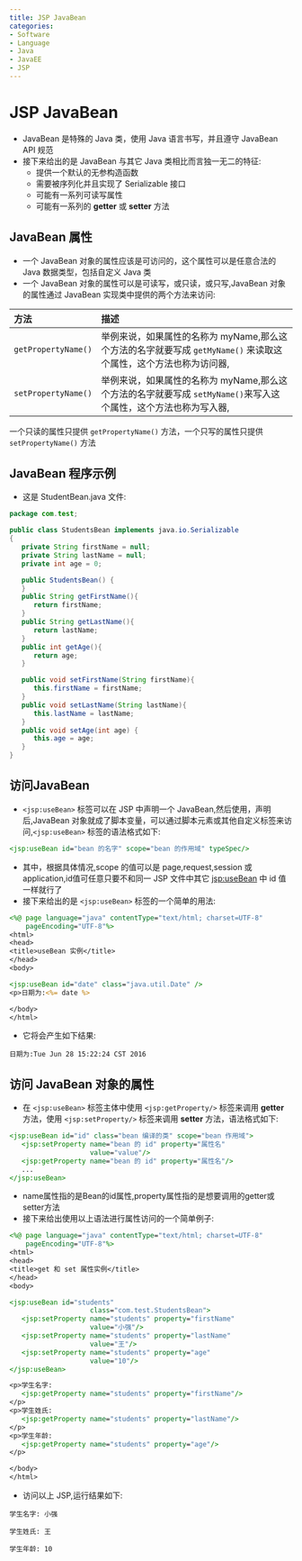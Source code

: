 ```yaml
---
title: JSP JavaBean
categories:
- Software
- Language
- Java
- JavaEE
- JSP
---
```

# JSP JavaBean

- JavaBean 是特殊的 Java 类，使用 Java 语言书写，并且遵守 JavaBean API 规范
- 接下来给出的是 JavaBean 与其它 Java 类相比而言独一无二的特征:
    - 提供一个默认的无参构造函数
    - 需要被序列化并且实现了 Serializable 接口
    - 可能有一系列可读写属性
    - 可能有一系列的 **getter** 或 **setter** 方法

## JavaBean 属性

- 一个 JavaBean 对象的属性应该是可访问的，这个属性可以是任意合法的 Java 数据类型，包括自定义 Java 类
- 一个 JavaBean 对象的属性可以是可读写，或只读，或只写,JavaBean 对象的属性通过 JavaBean 实现类中提供的两个方法来访问:

| 方法                | 描述                                                         |
| :------------------ | :----------------------------------------------------------- |
| `getPropertyName()` | 举例来说，如果属性的名称为 myName,那么这个方法的名字就要写成 `getMyName()` 来读取这个属性，这个方法也称为访问器, |
| `setPropertyName()` | 举例来说，如果属性的名称为 myName,那么这个方法的名字就要写成 `setMyName()`来写入这个属性，这个方法也称为写入器, |

一个只读的属性只提供 `getPropertyName()` 方法，一个只写的属性只提供 `setPropertyName()` 方法

## JavaBean 程序示例

- 这是 StudentBean.java 文件:

```java
package com.test;

public class StudentsBean implements java.io.Serializable
{
   private String firstName = null;
   private String lastName = null;
   private int age = 0;

   public StudentsBean() {
   }
   public String getFirstName(){
      return firstName;
   }
   public String getLastName(){
      return lastName;
   }
   public int getAge(){
      return age;
   }

   public void setFirstName(String firstName){
      this.firstName = firstName;
   }
   public void setLastName(String lastName){
      this.lastName = lastName;
   }
   public void setAge(int age) {
      this.age = age;
   }
}
```

## 访问JavaBean

- `<jsp:useBean>` 标签可以在 JSP 中声明一个 JavaBean,然后使用，声明后,JavaBean 对象就成了脚本变量，可以通过脚本元素或其他自定义标签来访问,`<jsp:useBean>` 标签的语法格式如下:

```jsp
<jsp:useBean id="bean 的名字" scope="bean 的作用域" typeSpec/>
```

- 其中，根据具体情况,scope 的值可以是 page,request,session 或 application,id值可任意只要不和同一 JSP 文件中其它 <jsp:useBean> 中 id 值一样就行了
- 接下来给出的是 `<jsp:useBean>` 标签的一个简单的用法:

```jsp
<%@ page language="java" contentType="text/html; charset=UTF-8"
    pageEncoding="UTF-8"%>
<html>
<head>
<title>useBean 实例</title>
</head>
<body>

<jsp:useBean id="date" class="java.util.Date" />
<p>日期为:<%= date %>

</body>
</html>
```

- 它将会产生如下结果:

```
日期为:Tue Jun 28 15:22:24 CST 2016
```

## 访问 JavaBean 对象的属性

- 在 `<jsp:useBean>` 标签主体中使用 `<jsp:getProperty/>` 标签来调用 **getter** 方法，使用 `<jsp:setProperty/>` 标签来调用 **setter** 方法，语法格式如下:

```jsp
<jsp:useBean id="id" class="bean 编译的类" scope="bean 作用域">
   <jsp:setProperty name="bean 的 id" property="属性名"
                    value="value"/>
   <jsp:getProperty name="bean 的 id" property="属性名"/>
   ...
</jsp:useBean>
```

- name属性指的是Bean的id属性,property属性指的是想要调用的getter或setter方法
- 接下来给出使用以上语法进行属性访问的一个简单例子:

```jsp
<%@ page language="java" contentType="text/html; charset=UTF-8"
    pageEncoding="UTF-8"%>
<html>
<head>
<title>get 和 set 属性实例</title>
</head>
<body>

<jsp:useBean id="students"
                    class="com.test.StudentsBean">
   <jsp:setProperty name="students" property="firstName"
                    value="小强"/>
   <jsp:setProperty name="students" property="lastName"
                    value="王"/>
   <jsp:setProperty name="students" property="age"
                    value="10"/>
</jsp:useBean>

<p>学生名字:
   <jsp:getProperty name="students" property="firstName"/>
</p>
<p>学生姓氏:
   <jsp:getProperty name="students" property="lastName"/>
</p>
<p>学生年龄:
   <jsp:getProperty name="students" property="age"/>
</p>

</body>
</html>
```

- 访问以上 JSP,运行结果如下:

```
学生名字: 小强

学生姓氏: 王

学生年龄: 10
```